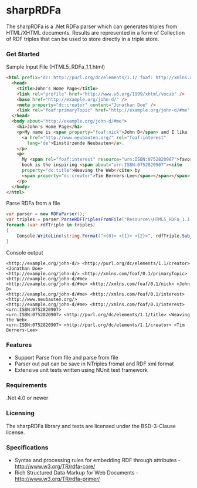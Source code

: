 sharpRDFa
=========

The sharpRDFa is a .Net RDFa parser which can generates triples from HTML/XHTML documents. Results are represented in a form of Collection of RDF triples that can be used to store directly in a triple store. 

### Get Started

Sample Input File (HTML5_RDFa_1.1.html)

```html
<html prefix="dc: http://purl.org/dc/elements/1.1/ foaf: http://xmlns.com/foaf/0.1/" lang="en">
  <head>
    <title>John's Home Page</title>
    <link rel="profile" href="http://www.w3.org/1999/xhtml/vocab" />
    <base href="http://example.org/john-d/" />
    <meta property="dc:creator" content="Jonathan Doe" />
    <link rel="foaf:primaryTopic" href="http://example.org/john-d/#me" />
  </head>
  <body about="http://example.org/john-d/#me">
    <h1>John's Home Page</h1>
    <p>My name is <span property="foaf:nick">John D</span> and I like
      <a href="http://www.neubauten.org/" rel="foaf:interest"
        lang="de">Einstürzende Neubauten</a>.
    </p>
    <p>
      My <span rel="foaf:interest" resource="urn:ISBN:0752820907">favorite
      book is the inspiring <span about="urn:ISBN:0752820907"><cite
      property="dc:title">Weaving the Web</cite> by
      <span property="dc:creator">Tim Berners-Lee</span></span></span>.
    </p>
  </body>
</html>
```

Parse RDFa from a file

```csharp
var parser = new RDFaParser();
var triples = parser.ParseRDFTriplesFromFile("Resource\\HTML5_RDFa_1.1.html");
foreach (var rdfTriple in triples)
{
	Console.WriteLine(string.Format("<{0}> <{1}> <{2}>", rdfTriple.Subject, rdfTriple.Predicate, rdfTriple.Objecto));
}
```

Console output

```
<http://example.org/john-d/> <http://purl.org/dc/elements/1.1/creator> <Jonathan Doe>
<http://example.org/john-d/> <http://xmlns.com/foaf/0.1/primaryTopic> <http://example.org/john-d/#me>
<http://example.org/john-d/#me> <http://xmlns.com/foaf/0.1/nick> <John D>
<http://example.org/john-d/#me> <http://xmlns.com/foaf/0.1/interest> <http://www.neubauten.org/>
<http://example.org/john-d/#me> <http://xmlns.com/foaf/0.1/interest> <urn:ISBN:0752820907>
<urn:ISBN:0752820907> <http://purl.org/dc/elements/1.1/title> <Weaving the Web>
<urn:ISBN:0752820907> <http://purl.org/dc/elements/1.1/creator> <Tim Berners-Lee>
```

### Features
* Support Parse from file and parse from file
* Parser out put can be save in NTriples fromat and RDF xml format
* Extensive unit tests written using NUnit test framework


### Requirements
.Net 4.0 or newer

### Licensing
The sharpRDFa library and tests are licensed under the BSD-3-Clause license.

### Specifications
* Syntax and processing rules for embedding RDF through attributes - http://www.w3.org/TR/rdfa-core/
* Rich Structured Data Markup for Web Documents - http://www.w3.org/TR/rdfa-primer/
